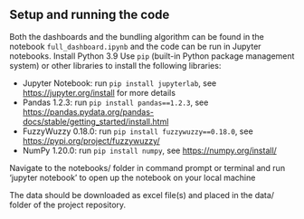 ## Setup and running the code
Both the dashboards and the bundling algorithm can be found in the notebook `full_dashboard.ipynb` and the code can be run in Jupyter notebooks. 
Install Python 3.9
Use `pip` (built-in Python package management system) or other libraries to install the following libraries: 
- Jupyter Notebook: run `pip install jupyterlab`, see https://jupyter.org/install for more details
- Pandas 1.2.3: run `pip install pandas==1.2.3`, see https://pandas.pydata.org/pandas-docs/stable/getting_started/install.html
- FuzzyWuzzy 0.18.0: run `pip install fuzzywuzzy==0.18.0`, see https://pypi.org/project/fuzzywuzzy/
- NumPy 1.20.0: run `pip install numpy`, see https://numpy.org/install/

Navigate to the notebooks/ folder in command prompt or terminal and run ‘jupyter notebook’ to open up the notebook on your local machine

The data should be downloaded as excel file(s) and placed in the data/ folder of the project repository.
